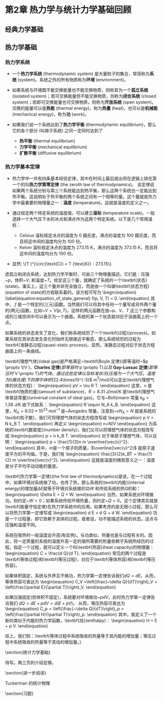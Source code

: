 # 第2章 热力学与统计力学基础回顾




## 经典力学基础

## 热力学基础

### 热力学系统

* 一个**热力学系统** (thermodynamic system) 是大量粒子的集合，常简称为**系统** (system)。系统之外的所有物质称为**环境** (environment)。

* 如果系统与环境既不能交换能量也不能交换物质，则称其为一个**孤立系统** (isolated system)；若可交换能量但不能交换物质，则称为**闭合系统** (closed system)；若即可交换能量也可交换物质，则称为**开放系统** (open system)。交换的能量可以是**热能** (thermal energy)，称为**热量** (heat)，也可以是**机械能** (mechanical energy)，称为**功** (work)。

* 如果我们说一个系统达到了**热力学平衡** (thermodynamic equilibrium)，那么它的各个部分 (叫做子系统) 之间一定同时达到了
    * **热平衡** (thermal equilibrium)
    * **力学平衡** (mechanical equilibrium) 
    * **扩散平衡** (diffusive equilibrium)

### 热力学基本定律

* 热力学中一共有四条基本经验定律，其中在时间上最后提出但在逻辑上排在第一个的叫**热力学第零定律** (the zeroth law of thermodynamics)。 该定律说如果两个系统分别与第三个系统能达到热平衡，那么这两个系统也一定能达到热平衡。这说明处于热平衡的两个系统之间有一个相等的量。这个量就是热力学中最重要的物理量之一：**温度** (temperature)。这就是温度的定义之一。

* 通过规定两个特定系统的温度值，可以建立**温标** (temperature scale)。一般选择一个大气压下水的冰点和沸点作为这两个特定系统。以下是几个常用温标：
    * Celsius 温标规定冰点的温度为 0 摄氏度，沸点的温度为 100 摄氏度，而且将这中间的温度均分为 100 份。
    * Kelvin 温标规定冰点的温度为 273.15 K，沸点的温度为 373.15 K，而且将这中间的温度均分为 100 份。
    
* 显然: \\(T (^{\circ}\text{C}) = T (\text{K}) -  273.15\\).

虑孤立和闭合系统，达到热力学平衡时，可由三个物理量描述。它们是：压强~$p$，体积~$V$, 和温度~$T$。给定这三个量，就确定了系统的一个\textbf{状态}(state)。事实上，这三个量并非完全独立，而是由一个叫做\textbf{状态方程}(equation of state)的方程联系着的。该方程可写为
\begin{equation}
\label{equation:equation_of_state_general}
f(p, V, T) = 0.
\end{equation}
其中， $f$ 是一个特定的(三元)函数。当然我们可以将其中任何一个量写成另外两个量的(两元)函数，比如~$V=V(p,T)$。这样的两元函数在由~$p$、$V$、$T$ 这三个参数构成的三维空间中可以表示为一个曲面。系统的某一个状态就对应于该曲面上的一个点。

如果系统的状态发生了变化，我们称系统经历了一个\textbf{过程}(process)。如果系统在其状态发生变化时始终无限接近平衡态，那么系统经历的过程为\textbf{准静态过程}(quasi-static process)。显然，准静态过程对应于状态方程曲面上的一条曲线。

\textbf{理想气体}(ideal gas)是严格满足~\textbf{Boyle 定律}(即等温时~$p \propto 1/V $)，\textbf{Charles 定律}(即等容时 ~$p \propto T$) 以及~\textbf{Gay-Lussac 定律}(即等压时~$V \propto T$)的气体。通过这些定律以及标准状况(压强为一个大气压，温度为 0 摄氏度)下的摩尔体积($22.4\times10^{-3}$ m$^3$/mol)可以定出\textbf{理想气体的状态方程}：
\begin{equation}
pV = \nu R T.
\end{equation}
这里，$\nu$ 是\textbf{物质的量}(amount of substance)，$R=8.31$ J/mol/K 是\textbf{理想气体普适常量}(universal constant of ideal gas)。它与~Boltzmann 常量 $k_B = 1.38$ J/K 由下式联系：
\begin{equation}
R \equiv N_A k_B.
\end{equation}
这里，$N_A = 6.02\times 10^{23}$ mol$^{-1}$ 是~Avogadro 常量。注意到~$\nu N_A =N$ 就是系统的\textbf{粒子数}，我们可将理想气体的状态方程改写成
\begin{equation}
p V = N k_B T.
\end{equation}
再定义
\begin{equation}
n=N/V
\end{equation}
为系统的\textbf{数密度}(number density)，我们又可以将理想气体的状态方程改写成
\begin{equation}
p = n k_B T.
\end{equation}
对于单原子理想气体，可以证明：
\begin{equation}
p = \frac{1}{3}n m \overline{\vec{v}^2}.
\end{equation}
其中，$m$是一个原子的质量，$\overline{\vec{v}^2}$ 是原子速度平方的平均值。于是，我们有
\begin{equation}
\frac{3}{2}k_BT = \frac{1}{2} m \overline{\vec{v}^2}.
\end{equation}
这就是温度的微观意义之一：温度是分子平均平动动能的量度。


\textbf{热力学第一定律}(the first law of thermodynamics)是说，在一个过程中，如果环境对系统做了功，也传了热，那么系统的\textbf{内能}(internal energy)的增加量$\Delta E$就等于环境对系统做的功$W$ 和传给系统的热$Q$的和：
\begin{equation}
\Delta E = Q + W.
\end{equation}
当然，如果系统对环境做功，则约定~$W<0$；如果系统传给环境热量，则约定~$Q<0$。这个定律其实就是\textbf{能量守恒定律}在热力学系统中的应用。如果考虑的是无限小过程，那么可以将热力学第一定律写成
\begin{equation}
d E = d Q + d W.
\end{equation}
功是一个过程量，即它依赖于具体的过程。或者说，功不能描述系统的状态。这点与压强和温度不同。

系统在吸热时一般温度会升高(有反例)。与功类似，热量也是与过程有关的。因此，将一定质量的系统的温度升高一定的值所需要的热量依赖于系统所经历的过程。指定一个过程，就可以定义一个叫\textbf{热容}(heat capacity)的物理量：
\begin{equation}
C = \frac{d Q}{d T}.
\end{equation}
常见的两个过程是\textbf{等体过程}和\textbf{等压过程}，对应于\textbf{等体热容}和\textbf{等压热容}。

如果体积固定，系统与外界互不做功，热力学第一定律告诉我们$d Q = d E$。从而，等体热容可表达为
\begin{equation}
C_V =\left(\frac{~\delta Q}{dT}\right)_V
= \left(\frac{\partial E}{\partial T}\right)_V.
\end{equation}

如果压强固定(但体积不固定)，系统要对环境做功~$pdV$，此时热力学第一定律告诉我们
$d Q = d E + p d V = d (E + p V)$。
从而，等压热容可表达为
\begin{equation}
C_p = \left(\frac{~\delta Q}{dT}\right)_p
       = \left(\frac{\partial H}{\partial T}\right)_p.
\end{equation}
其中，我定义了一个新的类似于内能的热力学函数，\textbf{焓}(enthalpy)：
\begin{equation}
H = E + p V.
\end{equation}

综上，我们知：\textbf{等体过程中系统吸收的热量等于其内能的增加量；等压过程中系统吸收的热量等于其焓的增加量。}


\section{统计力学基础}

待写。两三页的介绍足够。


\section{进一步阅读}

Tuckerman 的统计物理

\section{习题}

